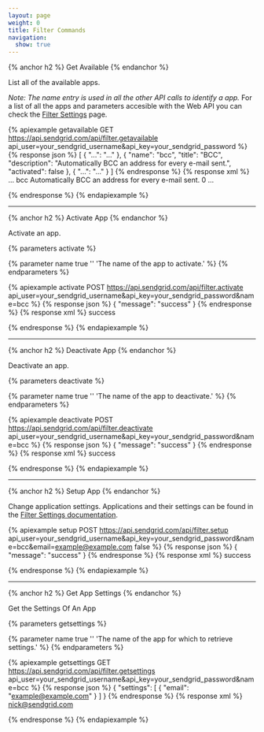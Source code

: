 ```yaml
---
layout: page
weight: 0
title: Filter Commands
navigation:
  show: true
---
```


{% anchor h2 %}
Get Available
{% endanchor %}

List all of the available apps.

*Note: The name entry is used in all the other API calls to identify a app.* For a list of all the apps and parameters accesible with the Web API you can check the [Filter Settings]({{root_url}}/API_Reference/Web_API/filter_settings.html) page.

{% apiexample getavailable GET https://api.sendgrid.com/api/filter.getavailable api_user=your_sendgrid_username&api_key=your_sendgrid_password %}
  {% response json %}
[
  {
    "...": "..."
  },
  {
    "name": "bcc",
    "title": "BCC",
    "description": "Automatically BCC an address for every e-mail sent.",
    "activated": false
  },
  {
    "...": "..."
  }
]
  {% endresponse %}
  {% response xml %}
<filters>
   ...
   <filter>
      <name>bcc</name>
      <description>Automatically BCC an address for every e-mail sent.</description>
      <activated>0</activated>
   </filter>
   ...
</filters>

  {% endresponse %}
{% endapiexample %}

* * * * *

{% anchor h2 %}
Activate App
{% endanchor %}

Activate an app.

{% parameters activate %}

  {% parameter name true '' 'The name of the app to activate.' %}
{% endparameters %}

{% apiexample activate POST https://api.sendgrid.com/api/filter.activate api_user=your_sendgrid_username&api_key=your_sendgrid_password&name=bcc %}
  {% response json %}
{
  "message": "success"
}
  {% endresponse %}
  {% response xml %}
<result>
   <message>success</message>
</result>

  {% endresponse %}
{% endapiexample %}

* * * * *

{% anchor h2 %}
Deactivate App
{% endanchor %}

Deactivate an app.

{% parameters deactivate %}

  {% parameter name true '' 'The name of the app to deactivate.' %}
{% endparameters %}

{% apiexample deactivate POST https://api.sendgrid.com/api/filter.deactivate api_user=your_sendgrid_username&api_key=your_sendgrid_password&name=bcc %}
  {% response json %}
{
  "message": "success"
}
  {% endresponse %}
  {% response xml %}
<result>
   <message>success</message>
</result>

  {% endresponse %}
{% endapiexample %}

* * * * *

{% anchor h2 %}
Setup App
{% endanchor %}

Change application settings. Applications and their settings can be found in the [Filter Settings documentation]({{root_url}}/API_Reference/Web_API/filter_settings.html).

{% apiexample setup POST https://api.sendgrid.com/api/filter.setup api_user=your_sendgrid_username&api_key=your_sendgrid_password&name=bcc&email=example@example.com false %}
  {% response json %}
{
  "message": "success"
}
  {% endresponse %}
  {% response xml %}
<result>
   <message>success</message>
</result>

  {% endresponse %}
{% endapiexample %}

* * * * *

{% anchor h2 %}
Get App Settings
{% endanchor %}

Get the Settings Of An App

{% parameters getsettings %}

  {% parameter name true '' 'The name of the app for which to retrieve settings.' %}
{% endparameters %}

{% apiexample getsettings GET https://api.sendgrid.com/api/filter.getsettings api_user=your_sendgrid_username&api_key=your_sendgrid_password&name=bcc %}
  {% response json %}
{
  "settings": [
    {
      "email": "example@example.com"
    }
  ]
}
  {% endresponse %}
  {% response xml %}
<filter>
   <email>nick@sendgrid.com</email>
</filter>

  {% endresponse %}
{% endapiexample %}
